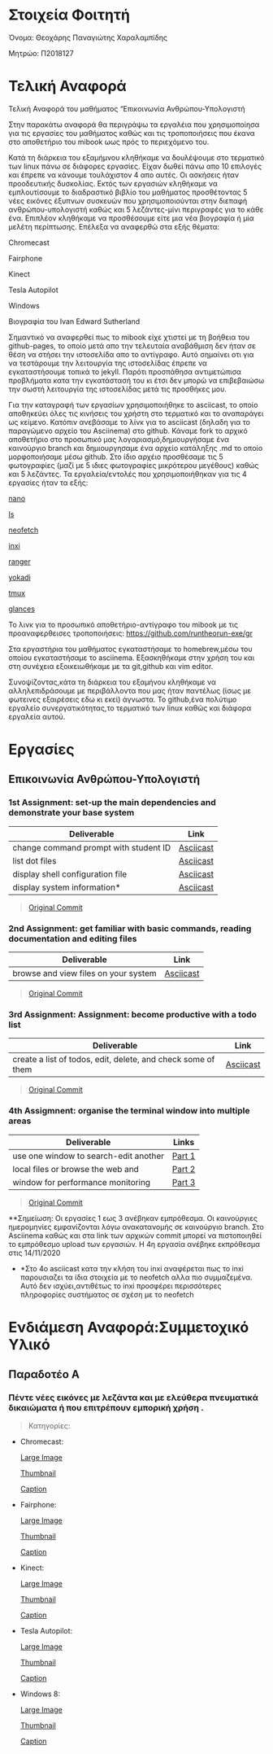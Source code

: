 # Στοιχεία Φοιτητή

Όνομα: Θεοχάρης Παναγιώτης Χαραλαμπίδης

Μητρώο: Π2018127

# Τελική Αναφορά
Τελική Αναφορά του μαθήματος “Επικοινωνία Ανθρώπου-Υπολογιστή

Στην παρακάτω αναφορά θα περιγράψω τα εργαλέια που χρησιμοποίησα για τις εργασίες του μαθήματος καθώς και τις τροποποιήσεις που έκανα στο  αποθετήριο του mibook ωως πρός το περιεχόμενο του.

Κατά τη διάρκεια του εξαμήμνου κληθήκαμε να δουλέψουμε στο τερματικό των linux πάνω σε διάφορες εργασίες. Είχαν δωθεί πάνω απο 10 επιλογές και έπρεπε να κάνουμε τουλάχιστον 4 απο αυτές. Οι ασκήσεις ήταν προοδευτικής δυσκολίας. Εκτός των εργασιών κληθήκαμε να εμπλουτίσουμε το διαδραστικό βιβλίο του μαθήματος προσθέτοντας 5 νέες εικόνες έξυπνων συσκευών που χρησιμοποιούνται στην διεπαφή ανθρώπου-υπολογιστή καθώς και 5 λεζάντες-μίνι περιγραφές για το κάθε ένα. Επιπλέον κληθήκαμε να προσθέσουμε είτε μια νέα βιογραφία ή μία μελέτη περίπτωσης. Επέλεξα να αναφερθώ στα εξής θέματα:

Chromecast

Fairphone

Kinect

Tesla Autopilot

Windows

Βιογραφία του Ivan Edward Sutherland

Σημαντικό να αναφερθεί πως το mibook είχε χτιστεί με τη βοήθεια του github-pages, το οποίο μετά απο την τελευταία αναβάθμιση δεν ήταν σε θέση να στήσει την ιστοσελίδα απο το αντίγραφο. Αυτό σημαίνει οτι για να τεστάρουμε την λειτουργία της ιστοσελίδας έπρεπε να εγκαταστήσουμε τοπικά το jekyll. Παρότι προσπάθησα αντιμετώπισα προβλήματα κατα την εγκατάστασή του κι έτσι δεν μπορώ να επιβεβαιώσω την σωστή λειτουργία της ιστοσελίδας μετά τις προσθήκες μου.

Για την καταγραφή των εργασίων χρησιμοποιήθηκε το asciicast, το οποίο αποθηκεύει όλες τις κινήσεις του χρήστη στο τερματικό και το αναπαράγει ως κείμενο. Κατόπιν ανεβάσαμε το λίνκ για το asciicast (δηλαδη για το παραγώμενο αρχείο του Asciinema) στο github.  Κάναμε fork το αρχικό αποθετήριο στο προσωπικό μας λογαριασμό,δημιουργήσαμε ένα καινούργιο branch και δημιουργησαμε ένα αρχείο κατάληξης .md το οποίο μορφοποιήσαμε μέσω github. Στο ίδιο αρχέιο προσθέσαμε τις 5 φωτογραφίες (μαζί με 5 ιδιες φωτογραφίες μικρότερου μεγέθους) καθώς και 5 λεζάντες. Τα εργαλεία/εντολές που χρησιμοποιήθηκαν για τις 4 εργασίες ήταν τα εξής:

[nano](https://wiki.gentoo.org/wiki/Nano/Basics_Guide)

[ls](http://manpages.ubuntu.com/manpages/bionic/man1/ls.1.html)

[neofetch](https://github.com/dylanaraps/neofetch)

[inxi](https://www.tecmint.com/inxi-command-to-find-linux-system-information/)

[ranger](http://manpages.ubuntu.com/manpages/bionic/man1/ranger.1.html)

[yokadi](http://manpages.ubuntu.com/manpages/trusty/man1/yokadi.1.html)

[tmux](https://github.com/tmux/tmux/wiki)

[glances](https://nicolargo.github.io/glances/)

Το λινκ για το προσωπικό αποθετήριο-αντίγραφο του mibook με τις προαναφερθεισες τροποποιήσεις:
https://github.com/runtheorun-exe/gr

Στα εργαστήρια του μαθήματος εγκαταστήσαμε το homebrew,μέσω του οποίου εγκαταστήσαμε το asciinema. Εξασκηθήκαμε στην χρήση του και στη συνέχεια εξοικειωθήκαμε με τα git,github και vim editor.

Συνοψίζοντας,κάτα τη διάρκεια του εξαμήνου κληθήκαμε να αλληλεπιδράσουμε με περιβάλλοντα που μας ήταν παντέλως (ίσως με φωτεινες εξαιρέσεις εδω κι εκεί) άγνωστα. Το github,ένα πολύτιμο εργαλείο συνεργατικότητας,το τερματικό των linux καθώς και διάφορα εργαλεία αυτού.


# Εργασίες

## Επικοινωνία Ανθρώπου-Υπολογιστή

### 1st Assignment: set-up the main dependencies and demonstrate your base system
|  Deliverable	| Link	|
|---	|---
|change command prompt with student ID | [Asciicast](https://asciinema.org/a/yp1DdpMS2piTvEpc39Vua4i7d)	|  
|list dot files| [Asciicast](https://asciinema.org/a/goP9wI5JZwy3HOfRB47a41SSj)  	| 
|display shell configuration file |[Asciicast](https://asciinema.org/a/v3eh1esDP5EaFarZJxkw0XxFp)|  
|display system information* |[Asciicast](https://asciinema.org/a/fqWZ8cFBRThT0zokmNnYRViq6)|  

> [Original Commit](https://github.com/runtheorun-exe/hci/commit/bf1740c7fcf610193e139728c80e24cb6f3e7c15#diff-b51ca1ac2a4fa85e37c8973eca3ebf88)

### 2nd Assignment: get familiar with basic commands, reading documentation and editing files

| Deliverable  	| Link 	|
|---	|---	|
| browse and view files on your system | [Asciicast](https://asciinema.org/a/xm9Fp8cYMrG6IQlNdQkhgFJw7)

> [Original Commit](https://github.com/runtheorun-exe/hci/commit/a2c364c10ad16067207e76547031a57c22ec3057#diff-b51ca1ac2a4fa85e37c8973eca3ebf88)

### 3rd Assignment: Assignment: become productive with a todo list
| Deliverable  	|  Link 	|
|---	|---	|
|create a list of todos, edit, delete, and check some of them|[Asciicast](https://asciinema.org/a/TXMMME68JcXJUhmI07JpgPmht)|

> [Original Commit](https://github.com/runtheorun-exe/hci/commit/9279cd8b3cb653a0c7517e4960ff880bb008e3f3#diff-b51ca1ac2a4fa85e37c8973eca3ebf88)

### 4th Assigmnent: organise the terminal window into multiple areas
| Deliverable	| Links  	|
|---	|---	|
|use one window to search-edit another	| [Part 1](https://asciinema.org/a/OsiKpKbpZk202WGwX6QNLIq7i)  	|
|local files or browse the web and|[Part 2](https://asciinema.org/a/sahBkB3Lw26tZyvtC0YD8GWDy)|
|window for performance monitoring | [Part 3](https://asciinema.org/a/OsiKpKbpZk202WGwX6QNLIq7i%5D)     |

> [Original Commit](https://github.com/runtheorun-exe/hci/commit/80a4a8db43d5ad9b5479f84f360f272e72d9d22d#diff-b51ca1ac2a4fa85e37c8973eca3ebf88)

**Σημείωση: Οι εργασίες 1 εως 3 ανέβηκαν εμπρόθεσμα. Οι καινούργιες ημερομηνίες εμφανίζονται λόγω ανακατανομής σε καινούργιο branch. Στο Asciinema καθώς και στα link των αρχικών commit μπορεί να πιστοποιηθεί το εμπρόθεσμο upload των εργασιών. Η 4η εργασία ανέβηκε εκπρόθεσμα στις 14/11/2020

* *Στο 4ο asciicast κατα την κλήση του inxi αναφέρεται πως το inxi παρουσιαζει τα ίδια στοιχεία με το neofetch αλλα πιο συμμαζεμένα. Αυτό δεν ισχύει,αντιθέτως το inxi προσφέρει περισσότερες πληροφορίες συστήματος σε σχέση με το neofetch
# Ενδιάμεση Αναφορά:Συμμετοχικό Υλικό

## Παραδοτέο Α
### Πέντε νέες εικόνες με λεζάντα και με ελεύθερα πνευματικά δικαιώματα ή που επιτρέπουν εμπορική χρήση .
> Κατηγορίες:
- Chromecast:

    [Large Image](https://github.com/runtheorun-exe/gr/blob/gh-pages/images/chromecast.jpg)
    
    [Thumbnail](https://github.com/runtheorun-exe/gr/blob/gh-pages/images/chromecast-thumb.jpg)
    
    [Caption](https://github.com/runtheorun-exe/gr/blob/gh-pages/_gallery/chromecast.md)
    
   
 - Fairphone:
 
    [Large Image](https://github.com/runtheorun-exe/gr/blob/gh-pages/images/fairphone.jpg)
    
    [Thumbnail](https://github.com/runtheorun-exe/gr/blob/gh-pages/images/fairphone-thumb.jpg)
    
    [Caption](https://github.com/runtheorun-exe/gr/blob/gh-pages/_gallery/fairphone.md)
    
    
  - Kinect:
  
    [Large Image](https://github.com/runtheorun-exe/gr/blob/gh-pages/images/kinect.jpg)
    
    [Thumbnail](https://github.com/runtheorun-exe/gr/blob/gh-pages/images/kinect-thumb.jpg)
    
    [Caption](https://github.com/runtheorun-exe/gr/blob/gh-pages/_gallery/kinect.md)
    
    
  - Tesla Autopilot:
  
     [Large Image](https://github.com/runtheorun-exe/gr/blob/gh-pages/images/tesla-autopilot.jpg)
    
     [Thumbnail](https://github.com/runtheorun-exe/gr/blob/gh-pages/images/tesla-autopilot-thumb.jpg)
    
     [Caption](https://github.com/runtheorun-exe/gr/blob/gh-pages/_gallery/tesla-autopilot.md)
    
  -  Windows 8:
  
     [Large Image](https://github.com/runtheorun-exe/gr/blob/gh-pages/images/windows8.jpg)
    
     [Thumbnail](https://github.com/runtheorun-exe/gr/blob/gh-pages/images/windows8-thumb.jpg)
    
     [Caption](https://github.com/runtheorun-exe/gr/blob/gh-pages/_gallery/windows8.md)
